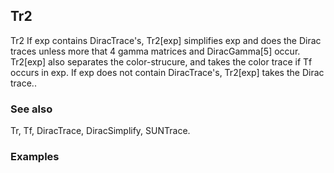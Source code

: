 ##  Tr2 

Tr2 If exp contains DiracTrace's, Tr2[exp] simplifies exp and does the Dirac traces unless more that 4 gamma matrices and DiracGamma[5] occur. Tr2[exp] also separates the color-strucure, and takes the color trace if Tf occurs in exp. If exp does not contain DiracTrace's, Tr2[exp] takes the Dirac trace..

###  See also 

Tr, Tf, DiracTrace, DiracSimplify, SUNTrace.

###  Examples 